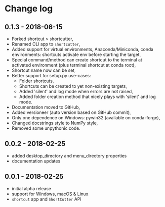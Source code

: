Change log
==========

## 0.1.3 - 2018-06-15

* Forked shortcut > shortcutter,
* Renamed CLI app to `shortcutter`,
* Added support for virtual environments, Anaconda/Miniconda, conda environments: shortcuts activate env before starting the target,
* Special command/method can create shortcut to the terminal at activated environment (plus terminal shortcut at conda root),
* Shortcut name now can be set,
* Better support for setup.py use-cases:
  * Folder shortcuts,
  * Shortcuts can be created to yet non-existing targets,
  * Added 'silent' and log mode when errors are not raised,
  * Added folder creation method that nicely plays with 'silent' and log mode.
* Documentation moved to GitHub,
* Added versioneer (auto version based on GitHub commit),
* Only one dependence on Windows: pywin32 (available on conda-forge),
* Changed docstrings style to NumPy style,
* Removed some unpythonic code. 


## 0.0.2 - 2018-02-25

* added desktop_directory and menu_directory properties
* documentation updates


## 0.0.1 - 2018-02-25

* initial alpha release
* support for Windows, macOS & Linux
* `shortcut` app and `ShortCutter` API
